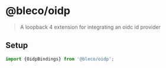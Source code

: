 # @bleco/oidp

> A loopback 4 extension for integrating an oidc id provider

## Setup

```ts
import {OidpBindings} from '@bleco/oidp';


```
